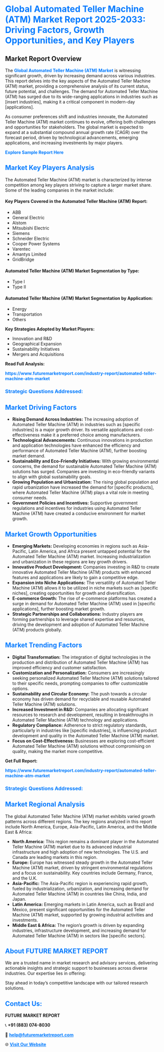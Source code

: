 <h1 style="color: #007BFF;">Global Automated Teller Machine (ATM) Market Report 2025-2033: Driving Factors, Growth Opportunities, and Key Players</h1>

<section id="overview">
<h2>Market Report Overview</h2>
<p>The <a href="https://www.futuremarketreport.com/industry-report/automated-teller-machine-atm-market" style="color: #007BFF; text-decoration: none;"><strong>Global Automated Teller Machine (ATM) Market</strong></a> is witnessing significant growth, driven by increasing demand across various industries. This report delves into the key aspects of the Automated Teller Machine (ATM) market, providing a comprehensive analysis of its current status, future potential, and challenges. The demand for Automated Teller Machine (ATM) has surged due to its wide-ranging applications in industries such as [insert industries], making it a critical component in modern-day [applications].</p>
<p>As consumer preferences shift and industries innovate, the Automated Teller Machine (ATM) market continues to evolve, offering both challenges and opportunities for stakeholders. The global market is expected to expand at a substantial compound annual growth rate (CAGR) over the forecast period, driven by technological advancements, emerging applications, and increasing investments by major players.</p>
</section>

<section id="overview">
<p><a href="https://www.futuremarketreport.com/request-sample/reportId=33659" style="color: #007BFF; text-decoration: none;"><strong>Explore Sample Report Here</strong></a></p>
</section>

<section id="key-players">
<h2 style="color: #007BFF;">Market Key Players Analysis</h2>
<p>The Automated Teller Machine (ATM) market is characterized by intense competition among key players striving to capture a larger market share. Some of the leading companies in the market include:</p>
<h4>Key Players Covered in the Automated Teller Machine (ATM) Report:</h4>
<ul><li>ABB</li><li>General Electric</li><li>Alstom</li><li>Mitsubishi Electric</li><li>Siemens</li><li>Schneider Electric</li><li>Cooper Power Systems</li><li>Varentec</li><li>Amantys Limited</li><li>GridBridge</li></ul>
<h4>Automated Teller Machine (ATM) Market Segmentation by Type:</h4>
<ul><li>Type I</li><li>Type II</li></ul>

<h4>Automated Teller Machine (ATM) Market Segmentation by Application:</h4>
<ul><li>Energy</li><li>Transportation</li><li>Others</li></ul>
<p><strong>Key Strategies Adopted by Market Players:</strong></p>
<ul>
<li>Innovation and R&D</li>
<li>Geographical Expansion</li>
<li>Sustainability Initiatives</li>
<li>Mergers and Acquisitions</li>
</ul>
</section>

<section>
<p><strong>Read Full Analysis: </strong></p><a href="https://www.futuremarketreport.com/industry-report/automated-teller-machine-atm-market" style="color: #007BFF; text-decoration: none;"><strong>https://www.futuremarketreport.com/industry-report/automated-teller-machine-atm-market</strong></a>
<h3 style="color: #007BFF;">Strategic Questions Addressed:</h3>
</section>

<section id="driving-factors">
<h2 style="color: #007BFF;">Market Driving Factors</h2>
<ul>
<li><strong>Rising Demand Across Industries:</strong> The increasing adoption of Automated Teller Machine (ATM) in industries such as [specific industries] is a major growth driver. Its versatile applications and cost-effectiveness make it a preferred choice among manufacturers.</li>
<li><strong>Technological Advancements:</strong> Continuous innovations in production and application technologies have enhanced the efficiency and performance of Automated Teller Machine (ATM), further boosting market demand.</li>
<li><strong>Sustainability and Eco-Friendly Initiatives:</strong> With growing environmental concerns, the demand for sustainable Automated Teller Machine (ATM) solutions has surged. Companies are investing in eco-friendly variants to align with global sustainability goals.</li>
<li><strong>Growing Population and Urbanization:</strong> The rising global population and rapid urbanization have increased the demand for [specific products], where Automated Teller Machine (ATM) plays a vital role in meeting consumer needs.</li>
<li><strong>Government Policies and Incentives:</strong> Supportive government regulations and incentives for industries using Automated Teller Machine (ATM) have created a conducive environment for market growth.</li>
</ul>
</section>

<section id="growth-opportunities">
<h2 style="color: #007BFF;">Market Growth Opportunities</h2>
<ul>
<li><strong>Emerging Markets:</strong> Developing economies in regions such as Asia-Pacific, Latin America, and Africa present untapped potential for the Automated Teller Machine (ATM) market. Increasing industrialization and urbanization in these regions are key growth drivers.</li>
<li><strong>Innovative Product Development:</strong> Companies investing in R&D to create innovative Automated Teller Machine (ATM) products with enhanced features and applications are likely to gain a competitive edge.</li>
<li><strong>Expansion into Niche Applications:</strong> The versatility of Automated Teller Machine (ATM) allows it to be utilized in niche markets such as [specific niches], creating opportunities for growth and diversification.</li>
<li><strong>E-commerce Growth:</strong> The rise of e-commerce platforms has created a surge in demand for Automated Teller Machine (ATM) used in [specific applications], further boosting market growth.</li>
<li><strong>Strategic Partnerships and Collaborations:</strong> Industry players are forming partnerships to leverage shared expertise and resources, driving the development and adoption of Automated Teller Machine (ATM) products globally.</li>
</ul>
</section>

<section id="trending-factors">
<h2 style="color: #007BFF;">Market Trending Factors</h2>
<ul>
<li><strong>Digital Transformation:</strong> The integration of digital technologies in the production and distribution of Automated Teller Machine (ATM) has improved efficiency and customer satisfaction.</li>
<li><strong>Customization and Personalization:</strong> Consumers are increasingly seeking personalized Automated Teller Machine (ATM) solutions tailored to their specific needs, prompting companies to offer customizable options.</li>
<li><strong>Sustainability and Circular Economy:</strong> The push towards a circular economy has driven demand for recyclable and reusable Automated Teller Machine (ATM) solutions.</li>
<li><strong>Increased Investment in R&D:</strong> Companies are allocating significant resources to research and development, resulting in breakthroughs in Automated Teller Machine (ATM) technology and applications.</li>
<li><strong>Regulatory Compliance:</strong> Adherence to strict regulatory standards, particularly in industries like [specific industries], is influencing product development and quality in the Automated Teller Machine (ATM) market.</li>
<li><strong>Focus on Cost-Effectiveness:</strong> Businesses are exploring cost-efficient Automated Teller Machine (ATM) solutions without compromising on quality, making the market more competitive.</li>
</ul>
</section>

<section>
<p><strong>Get Full Report: </strong></p><a href="https://www.futuremarketreport.com/industry-report/automated-teller-machine-atm-market" style="color: #007BFF; text-decoration: none;"><strong>https://www.futuremarketreport.com/industry-report/automated-teller-machine-atm-market</strong></a>
<h3 style="color: #007BFF;">Strategic Questions Addressed:</h3>
</section>


<section id="regional-analysis">
<h2 style="color: #007BFF;">Market Regional Analysis</h2>
<p>The global Automated Teller Machine (ATM) market exhibits varied growth patterns across different regions. The key regions analyzed in this report include North America, Europe, Asia-Pacific, Latin America, and the Middle East & Africa:</p>
<ul>
<li><strong>North America:</strong> This region remains a dominant player in the Automated Teller Machine (ATM) market due to its advanced industrial infrastructure and high adoption of new technologies. The U.S. and Canada are leading markets in this region.</li>
<li><strong>Europe:</strong> Europe has witnessed steady growth in the Automated Teller Machine (ATM) market, driven by stringent environmental regulations and a focus on sustainability. Key countries include Germany, France, and the U.K.</li>
<li><strong>Asia-Pacific:</strong> The Asia-Pacific region is experiencing rapid growth, fueled by industrialization, urbanization, and increasing demand for Automated Teller Machine (ATM) in countries like China, India, and Japan.</li>
<li><strong>Latin America:</strong> Emerging markets in Latin America, such as Brazil and Mexico, present significant opportunities for the Automated Teller Machine (ATM) market, supported by growing industrial activities and investments.</li>
<li><strong>Middle East & Africa:</strong> The region’s growth is driven by expanding industries, infrastructure development, and increasing demand for Automated Teller Machine (ATM) in sectors like [specific sectors].</li>
</ul>
</section>

<footer>
<h2 style="color: #007BFF;">About FUTURE MARKET REPORT</h2>
<p>We are a trusted name in market research and advisory services, delivering actionable insights and strategic support to businesses across diverse industries. Our expertise lies in offering:</p>

<p>Stay ahead in today’s competitive landscape with our tailored research solutions.</p>

<h2 style="color: #007BFF;">Contact Us:</h2>
<p><strong>FUTURE MARKET REPORT</strong></p>
<p>📞 <strong>+91 (883) 074-8030</strong></p>
<p>📧 <strong><a href="mailto:help@futuremarketreport.com" style="color: #007BFF;">help@futuremarketreport.com</a></strong></p>
<p>🌐 <strong><a href="https://www.futuremarketreport.com/" style="color: #007BFF;">Visit Our Website</a></strong></p>
</footer>